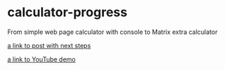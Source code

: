 # calculator-progress
From simple web page calculator with console to Matrix extra calculator

[a link to post with next steps](https://traininguniverse.net/kalkulator-w-przegladarce-z-javascript/)

[a link to YouTube demo](https://youtu.be/4-IbllfBRVc?si=J1B_MotOoUN2xwhS)
